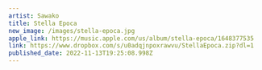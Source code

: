 ```yaml
---
artist: Sawako
title: Stella Epoca
new_image: /images/stella-epoca.jpg
apple_link: https://music.apple.com/us/album/stella-epoca/1648377535
link: https://www.dropbox.com/s/u0adqjnpoxrawvu/StellaEpoca.zip?dl=1
published_date: 2022-11-13T19:25:08.998Z
---
```

